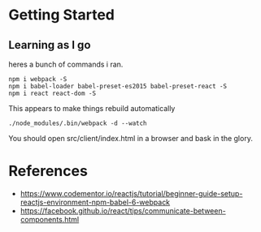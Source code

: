 # Getting Started

## Learning as I go

heres a bunch of commands i ran.

    npm i webpack -S
    npm i babel-loader babel-preset-es2015 babel-preset-react -S
    npm i react react-dom -S


This appears to make things rebuild automatically

    ./node_modules/.bin/webpack -d --watch


You should open src/client/index.html in a browser and bask in the glory.

# References

* https://www.codementor.io/reactjs/tutorial/beginner-guide-setup-reactjs-environment-npm-babel-6-webpack
* https://facebook.github.io/react/tips/communicate-between-components.html
